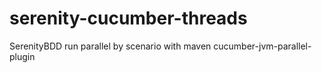 # serenity-cucumber-threads
SerenityBDD run parallel by scenario with maven cucumber-jvm-parallel-plugin
